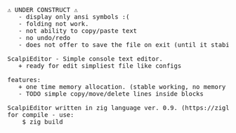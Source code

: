 <pre>
⚠️ UNDER CONSTRUCT ⚠️
   - display only ansi symbols :(
   - folding not work.
   - not ability to copy/paste text
   - no undo/redo
   - does not offer to save the file on exit (until it stabilizes)

ScalpiEditor - Simple console text editor.
   + ready for edit simpliest file like configs

features:
   + one time memory allocation. (stable working, no memory leaks, freezes, or other)
   - TODO simple copy/move/delete lines inside blocks

ScalpiEditor written in zig language ver. 0.9. (https://ziglang.org)
for compile - use:
    $ zig build
</pre>
